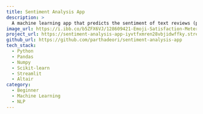 ```yaml
---
title: Sentiment Analysis App
description: >
  A machine learning app that predicts the sentiment of text reviews (positive or negative) using a trained model and visualizes insights with charts and interactive explanations.
image_url: https://i.ibb.co/b5ZFX6VJ/128609421-Emoji-Satisfaction-Meter.jpg
project_url: https://sentiment-analysis-app-iyvtfxmren28vbjidwffky.streamlit.app/
github_url: https://github.com/parthadeori/sentiment-analysis-app
tech_stack:
  - Python
  - Pandas
  - Numpy
  - Scikit-learn
  - Streamlit
  - Altair
category:
  - Beginner
  - Machine Learning
  - NLP
---
```

